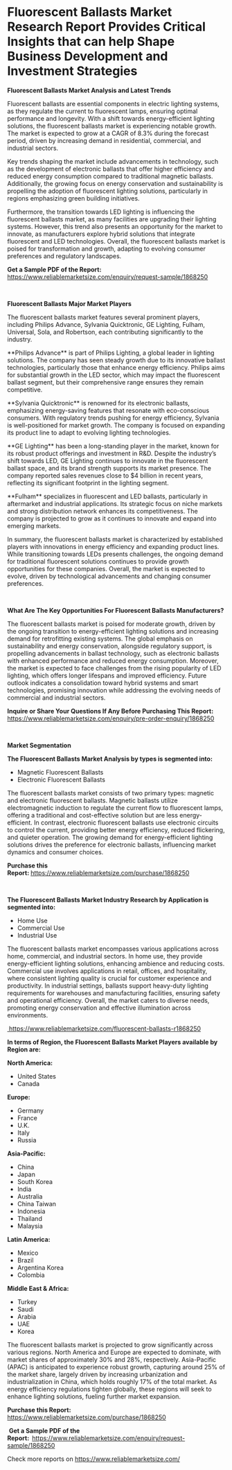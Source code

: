 <p><h1>Fluorescent Ballasts Market Research Report Provides Critical Insights that can help Shape Business Development and Investment Strategies</h1></p><p><strong>Fluorescent Ballasts Market Analysis and Latest Trends</strong></p>
<p><p>Fluorescent ballasts are essential components in electric lighting systems, as they regulate the current to fluorescent lamps, ensuring optimal performance and longevity. With a shift towards energy-efficient lighting solutions, the fluorescent ballasts market is experiencing notable growth. The market is expected to grow at a CAGR of 8.3% during the forecast period, driven by increasing demand in residential, commercial, and industrial sectors.</p><p>Key trends shaping the market include advancements in technology, such as the development of electronic ballasts that offer higher efficiency and reduced energy consumption compared to traditional magnetic ballasts. Additionally, the growing focus on energy conservation and sustainability is propelling the adoption of fluorescent lighting solutions, particularly in regions emphasizing green building initiatives.</p><p>Furthermore, the transition towards LED lighting is influencing the fluorescent ballasts market, as many facilities are upgrading their lighting systems. However, this trend also presents an opportunity for the market to innovate, as manufacturers explore hybrid solutions that integrate fluorescent and LED technologies. Overall, the fluorescent ballasts market is poised for transformation and growth, adapting to evolving consumer preferences and regulatory landscapes.</p></p>
<p><strong>Get a Sample PDF of the Report:&nbsp;</strong> <a href="https://www.reliablemarketsize.com/enquiry/request-sample/1868250?utm_campaign=2747&utm_medium=2&utm_source=Github&utm_content=ia&utm_term=06042025&utm_id=fluorescent-ballasts">https://www.reliablemarketsize.com/enquiry/request-sample/1868250</a></p>
<p>&nbsp;</p>
<p><strong>Fluorescent Ballasts Major Market Players</strong></p>
<p><p>The fluorescent ballasts market features several prominent players, including Philips Advance, Sylvania Quicktronic, GE Lighting, Fulham, Universal, Sola, and Robertson, each contributing significantly to the industry.</p><p>**Philips Advance** is part of Philips Lighting, a global leader in lighting solutions. The company has seen steady growth due to its innovative ballast technologies, particularly those that enhance energy efficiency. Philips aims for substantial growth in the LED sector, which may impact the fluorescent ballast segment, but their comprehensive range ensures they remain competitive.</p><p>**Sylvania Quicktronic** is renowned for its electronic ballasts, emphasizing energy-saving features that resonate with eco-conscious consumers. With regulatory trends pushing for energy efficiency, Sylvania is well-positioned for market growth. The company is focused on expanding its product line to adapt to evolving lighting technologies.</p><p>**GE Lighting** has been a long-standing player in the market, known for its robust product offerings and investment in R&D. Despite the industry’s shift towards LED, GE Lighting continues to innovate in the fluorescent ballast space, and its brand strength supports its market presence. The company reported sales revenues close to $4 billion in recent years, reflecting its significant footprint in the lighting segment.</p><p>**Fulham** specializes in fluorescent and LED ballasts, particularly in aftermarket and industrial applications. Its strategic focus on niche markets and strong distribution network enhances its competitiveness. The company is projected to grow as it continues to innovate and expand into emerging markets.</p><p>In summary, the fluorescent ballasts market is characterized by established players with innovations in energy efficiency and expanding product lines. While transitioning towards LEDs presents challenges, the ongoing demand for traditional fluorescent solutions continues to provide growth opportunities for these companies. Overall, the market is expected to evolve, driven by technological advancements and changing consumer preferences.</p></p>
<p>&nbsp;</p>
<p><strong>What Are The Key Opportunities For Fluorescent Ballasts Manufacturers?</strong></p>
<p><p>The fluorescent ballasts market is poised for moderate growth, driven by the ongoing transition to energy-efficient lighting solutions and increasing demand for retrofitting existing systems. The global emphasis on sustainability and energy conservation, alongside regulatory support, is propelling advancements in ballast technology, such as electronic ballasts with enhanced performance and reduced energy consumption. Moreover, the market is expected to face challenges from the rising popularity of LED lighting, which offers longer lifespans and improved efficiency. Future outlook indicates a consolidation toward hybrid systems and smart technologies, promising innovation while addressing the evolving needs of commercial and industrial sectors.</p></p>
<p><strong>Inquire or Share Your Questions If Any Before Purchasing This Report:</strong> <a href="https://www.reliablemarketsize.com/enquiry/pre-order-enquiry/1868250?utm_campaign=2747&utm_medium=2&utm_source=Github&utm_content=ia&utm_term=06042025&utm_id=fluorescent-ballasts">https://www.reliablemarketsize.com/enquiry/pre-order-enquiry/1868250</a></p>
<p>&nbsp;</p>
<p><strong>Market Segmentation</strong></p>
<p><strong>The Fluorescent Ballasts Market Analysis by types is segmented into:</strong></p>
<p><ul><li>Magnetic Fluorescent Ballasts</li><li>Electronic Fluorescent Ballasts</li></ul></p>
<p><p>The fluorescent ballasts market consists of two primary types: magnetic and electronic fluorescent ballasts. Magnetic ballasts utilize electromagnetic induction to regulate the current flow to fluorescent lamps, offering a traditional and cost-effective solution but are less energy-efficient. In contrast, electronic fluorescent ballasts use electronic circuits to control the current, providing better energy efficiency, reduced flickering, and quieter operation. The growing demand for energy-efficient lighting solutions drives the preference for electronic ballasts, influencing market dynamics and consumer choices.</p></p>
<p><strong>Purchase this Report:&nbsp;</strong><a href="https://www.reliablemarketsize.com/purchase/1868250?utm_campaign=2747&utm_medium=2&utm_source=Github&utm_content=ia&utm_term=06042025&utm_id=fluorescent-ballasts">https://www.reliablemarketsize.com/purchase/1868250</a></p>
<p>&nbsp;</p>
<p><strong>The Fluorescent Ballasts Market Industry Research by Application is segmented into:</strong></p>
<p><ul><li>Home Use</li><li>Commercial Use</li><li>Industrial Use</li></ul></p>
<p><p>The fluorescent ballasts market encompasses various applications across home, commercial, and industrial sectors. In home use, they provide energy-efficient lighting solutions, enhancing ambience and reducing costs. Commercial use involves applications in retail, offices, and hospitality, where consistent lighting quality is crucial for customer experience and productivity. In industrial settings, ballasts support heavy-duty lighting requirements for warehouses and manufacturing facilities, ensuring safety and operational efficiency. Overall, the market caters to diverse needs, promoting energy conservation and effective illumination across environments.</p></p>
<p><a href="https://www.reliablemarketsize.com/fluorescent-ballasts-r1868250?utm_campaign=2747&utm_medium=2&utm_source=Github&utm_content=ia&utm_term=06042025&utm_id=fluorescent-ballasts">&nbsp;https://www.reliablemarketsize.com/fluorescent-ballasts-r1868250</a></p>
<p><strong>In terms of Region, the Fluorescent Ballasts Market Players available by Region are:</strong></p>
<p>
    <p> <strong> North America: </strong>
        <ul>
            <li>United States</li>
            <li>Canada</li>
        </ul>
        </p> 
    <p> <strong> Europe: </strong>
        <ul>
            <li>Germany</li>
            <li>France</li>
            <li>U.K.</li>
            <li>Italy</li>
            <li>Russia</li>
        </ul>
        </p> 
    <p> <strong> Asia-Pacific: </strong>
        <ul>
            <li>China</li>
            <li>Japan</li>
            <li>South Korea</li>
            <li>India</li>
            <li>Australia</li>
            <li>China Taiwan</li>
            <li>Indonesia</li>
            <li>Thailand</li>
            <li>Malaysia</li>
        </ul>
        </p> 
    <p> <strong> Latin America: </strong>
        <ul>
            <li>Mexico</li>
            <li>Brazil</li>
            <li>Argentina Korea</li>
            <li>Colombia</li>
        </ul>
        </p> 
    <p> <strong> Middle East & Africa: </strong>
        <ul>
            <li>Turkey</li>
            <li>Saudi</li>
            <li>Arabia</li>
            <li>UAE</li>
            <li>Korea</li>
        </ul>
    </p>
    </p>
<p><p>The fluorescent ballasts market is projected to grow significantly across various regions. North America and Europe are expected to dominate, with market shares of approximately 30% and 28%, respectively. Asia-Pacific (APAC) is anticipated to experience robust growth, capturing around 25% of the market share, largely driven by increasing urbanization and industrialization in China, which holds roughly 17% of the total market. As energy efficiency regulations tighten globally, these regions will seek to enhance lighting solutions, fueling further market expansion.</p></p>
<p><strong>Purchase this Report: </strong><a href="https://www.reliablemarketsize.com/purchase/1868250?utm_campaign=2747&utm_medium=2&utm_source=Github&utm_content=ia&utm_term=06042025&utm_id=fluorescent-ballasts">https://www.reliablemarketsize.com/purchase/1868250</a></p>
<p>&nbsp;<strong>Get a Sample PDF of the Report:&nbsp;&nbsp;</strong><a href="https://www.reliablemarketsize.com/enquiry/request-sample/1868250?utm_campaign=2747&utm_medium=2&utm_source=Github&utm_content=ia&utm_term=06042025&utm_id=fluorescent-ballasts">https://www.reliablemarketsize.com/enquiry/request-sample/1868250</a></p>
<p><strong></strong></p>
<p>Check more reports on <a href="https://www.reliablemarketsize.com/?utm_campaign=2747&utm_medium=2&utm_source=Github&utm_content=ia&utm_term=06042025&utm_id=fluorescent-ballasts">https://www.reliablemarketsize.com/</a></p>